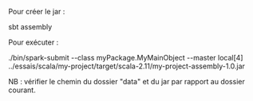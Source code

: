 
Pour créer le jar :

sbt assembly

Pour exécuter :

./bin/spark-submit --class myPackage.MyMainObject --master local[4] ../essais/scala/my-project/target/scala-2.11/my-project-assembly-1.0.jar 

NB : vérifier le chemin du dossier "data" et du jar par rapport au dossier courant.